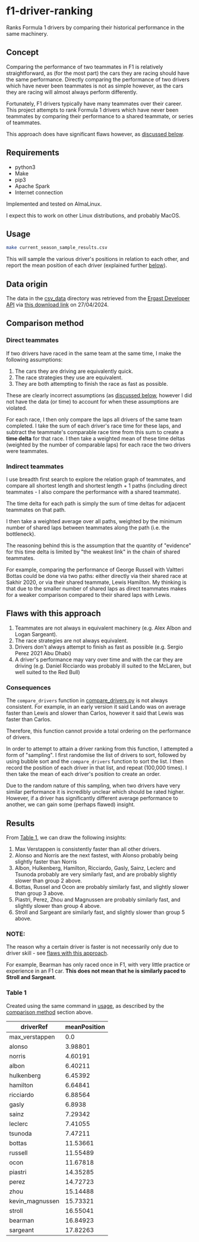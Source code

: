 # f1-driver-ranking

Ranks Formula 1 drivers by comparing their historical performance in the same machinery.

## Concept

Comparing the performance of two teammates in F1 is relatively straightforward,
as (for the most part) the cars they are racing should have the same performance.
Directly comparing the performance of two drivers which have never been teammates
is not as simple however, as the cars they are racing will almost always perform
differently.

Fortunately, F1 drivers typically have many teammates over their career. This 
project attempts to rank Formula 1 drivers which have never been teammates
by comparing their performance to a shared teammate, or series of teammates.

This approach does have significant flaws however, as 
[discussed below](#flaws-with-this-approach).

## Requirements

- python3
- Make
- pip3
- Apache Spark
- Internet connection

Implemented and tested on AlmaLinux.

I expect this to work on other Linux distributions, and probably MacOS.

## Usage

```bash
make current_season_sample_results.csv
```

This will sample the various driver's positions in relation to each other,
and report the mean position of each driver (explained further 
[below](#consequences)).

## Data origin

The data in the [csv_data](csv_data) directory was retrieved from the 
[Ergast Developer API](https://ergast.com/mrd/) via 
[this download link](https://ergast.com/downloads/f1db_csv.zip) on 27/04/2024.

## Comparison method

### Direct teammates

If two drivers have raced in the same team at the same time, I make the following
assumptions:

1. The cars they are driving are equivalently quick.
2. The race strategies they use are equivalent.
3. They are both attempting to finish the race as fast as possible.

These are clearly incorrect assumptions (as 
[discussed below](#flaws-with-this-approach), however I did not have the data 
(or time) to account for when these assumptions are violated.

For each race, I then only compare the laps all drivers of the same team completed.
I take the sum of each driver's race time for these laps, and subtract the teammate's
comparable race time from this sum to create a __time delta__ for that race. I then
take a weighted mean of these time deltas (weighted by the number of comparable laps)
for each race the two drivers were teammates.

### Indirect teammates

I use breadth first search to explore the relation graph of teammates, and compare all
shortest length and shortest length + 1 paths (including direct teammates - I also
compare the performance with a shared teammate).

The time delta for each path is simply the sum of time deltas for adjacent teammates on
that path.

I then take a weighted average over all paths, weighted by the minimum number of 
shared laps between teammates along the path (i.e. the bottleneck).

The reasoning behind this is the assumption that the quantity of "evidence"
for this time delta is limited by "the weakest link" in the chain of shared
teammates.

For example, comparing the performance of George Russell with Valtteri Bottas could be
done via two paths: either directly via their shared race at Sakhir 2020, or via their
shared teammate, Lewis Hamilton. My thinking is that due to the smaller number of
shared laps as direct teammates makes for a weaker comparison compared to their 
shared laps with Lewis.

## Flaws with this approach

1. Teammates are not always in equivalent machinery (e.g. Alex Albon and Logan Sargeant).
2. The race strategies are not always equivalent.
3. Drivers don't always attempt to finish as fast as possible (e.g. Sergio Perez 2021 Abu Dhabi)
4. A driver's performance may vary over time and with the car they are driving (e.g. Daniel Ricciardo was probably ill suited to the McLaren, but well suited to the Red Bull)

### Consequences

The `compare_drivers` function in [compare_drivers.py](./compare_drivers.py) is not always
consistent. For example, in an early version it said Lando was on average faster than Lewis
and slower than Carlos, however it said that Lewis was faster than Carlos.

Therefore, this function cannot provide a total ordering on the performance of drivers.

In order to attempt to attain a driver ranking from this function, I attempted a form of 
"sampling". I first randomise the list of drivers to sort, followed by using bubble sort
and the `compare_drivers` function to sort the list. I then record the position of each 
driver in that list, and repeat (100,000 times). I then take the mean of each driver's
position to create an order.

Due to the random nature of this sampling, when two drivers have very similar performance
it is incredibly unclear which should be rated higher. However, if a driver has significantly
different average performance to another, we can gain some (perhaps flawed) insight.

## Results

From [Table 1](#table-1), we can draw the following insights:

1. Max Verstappen is consistently faster than all other drivers.
2. Alonso and Norris are the next fastest, with Alonso probably being slightly faster than Norris
3. Albon, Hulkenberg, Hamilton, Ricciardo, Gasly, Sainz, Leclerc and Tsunoda probably are very 
  similarly fast, and are probably slightly slower than group 2 above.
4. Bottas, Russel and Ocon are probably similarly fast, and slightly slower than group 3 above.
5. Piastri, Perez, Zhou and Magnussen are probably similarly fast, and slightly slower than group 4 above.
6. Stroll and Sargeant are similarly fast, and slightly slower than group 5 above.

### NOTE:

The reason why a certain driver is faster is not necessarily only due to driver skill - 
see [flaws with this approach](#flaws-with-this-approach).

For example, Bearman has only raced once in F1, with very little practice or experience in an F1
car. __This does not mean that he is similarly paced to Stroll and Sargeant__.

### Table 1

Created using the same command in [usage](#usage), as described by the 
[comparison method](#comparison-method) section above.

|driverRef      |meanPosition|
|---------------|------------|
|max_verstappen |0.0         |
|alonso         |3.98801     |
|norris         |4.60191     |
|albon          |6.40211     |
|hulkenberg     |6.45392     |
|hamilton       |6.64841     |
|ricciardo      |6.88564     |
|gasly          |6.8938      |
|sainz          |7.29342     |
|leclerc        |7.41055     |
|tsunoda        |7.47211     |
|bottas         |11.53661    |
|russell        |11.55489    |
|ocon           |11.67818    |
|piastri        |14.35285    |
|perez          |14.72723    |
|zhou           |15.14488    |
|kevin_magnussen|15.73321    |
|stroll         |16.55041    |
|bearman        |16.84923    |
|sargeant       |17.82263    |
